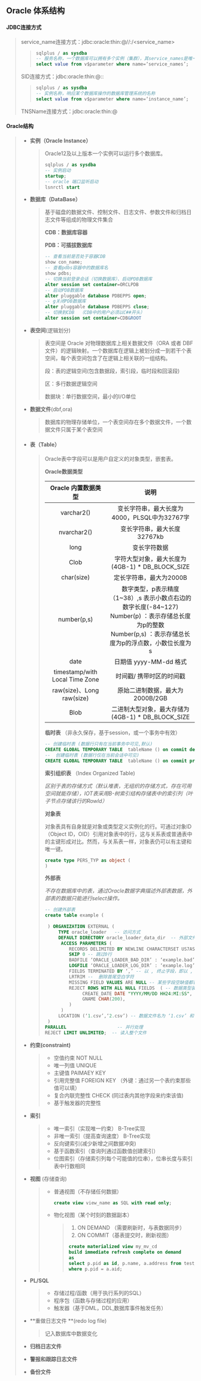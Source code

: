 ## Oracle 体系结构

#### **JDBC连接方式**

> service_name连接方式：jdbc:oracle:thin:@//<host>:<port>/<service_name>
>
> > ~~~sql
> > sqlplus / as sysdba
> > -- 服务名称，一个数据库可以拥有多个实例（集群），其service_names是唯一的
> > select value from v$parameter where name=‘service_names’;
> > ~~~
>
> SID连接方式：jdbc:oracle:thin:@<host>:<port>:<SID>
>
> > ~~~sql
> > sqlplus / as sysdba
> > -- 实例名称，响应某个数据库操作的数据库管理系统的名称 
> > select value from v$parameter where name=‘instance_name’;
> > ~~~
>
> TNSName连接方式：jdbc:oracle:thin:@<TNSName>

#### **Oracle结构**

> - **实例（Oracle Instance）**
>
>   > Oracle12及以上版本一个实例可以运行多个数据库。
>   >
>   > ~~~sql
>   > sqlplus / as sysdba
>   > -- 实例启动
>   > startup;
>   > -- oracle 端口监听启动
>   > lsnrctl start
>   > ~~~
>
> - **数据库（DataBase）**
>
>   > 基于磁盘的数据文件、控制文件、日志文件、参数文件和归档日志文件等组成的物理文件集合
>   >
>   > **CDB：数据库容器**
>   >
>   > **PDB：可插拔数据库**
>   >
>   > ~~~sql
>   > -- 查看当前是否处于容器CDB
>   > show con_name;
>   > -- 查看pdbs容器中的数据库名
>   > show pdbs;
>   > -- 切换当前登录会话（切换数据库）、启动PDB数据库
>   > alter session set container=ORCLPDB
>   > -- 启动PDB数据库
>   > alter pluggable database PDBEPPS open;
>   > -- g关闭PDB数据库
>   > alter pluggable database PDBEPPS close;
>   > -- 切换到CDB  （CDB中的用户必须以C##开头）
>   > alter session set container=CDB&ROOT
>   > ~~~
>
> - **表空间**(逻辑划分)
>
>   > 表空间是 Oracle 对物理数据库上相关数据文件（ORA 或者 DBF 文件）的逻辑映射。一个数据库在逻辑上被划分成一到若干个表空间，每个表空间包含了在逻辑上相关联的一组结构。
>   >
>   > 段：表的逻辑空间(包含数据段，索引段，临时段和回滚段)
>   >
>   > 区：多行数据逻辑空间
>   >
>   > 数据块：单行数据空间，最小的I/O单位
>
> - **数据文件**(dbf,ora)
>
>   > 数据库的物理存储单位，一个表空间存在多个数据文件，一个数据文件只属于某个表空间
>
> - #### **表（Table）**
>
>   > Oracle表中字段可以是用户自定义的对象类型，嵌套表。
>   >
>   > 
>   >
>   > **Oracle数据类型**
>   >
>   > |      Oracle 内置数据类型       |                             说明                             |
>   > | :----------------------------: | :----------------------------------------------------------: |
>   > |           varchar2()           |         变长字符串，最大长度为4000，PLSQL中为32767字         |
>   > |          nvarchar2()           |                 变长字符串，最大长度32767kb                  |
>   > |              long              |                         变长字符数据                         |
>   > |              Clob              |       字符大型对象，最大长度为(4GB-1) * DB_BLOCK_SIZE        |
>   > |           char(size)           |                   定长字符串，最大为2000B                    |
>   > |          number(p,s)           | 数字类型，p表示精度（1~38）,s 表示小数点右边的数字长度(-84~127)<br />Number(p) ：表示存储总长度为p的整数 <br />Number(p,s) ：表示存储总长度为p的浮点数，小数位长度为s <br /> |
>   > |              date              |                    日期值 yyyy-MM-dd 格式                    |
>   > | timestamp/with Local Time Zone |                   时间戳/ 携带时区的时间戳                   |
>   > |   raw(size)、Long raw(size)    |               原始二进制数据，最大为2000B/2GB                |
>   > |              Blob              |      二进制大型对象，最大存储为(4GB-1) * DB_BLOCK_SIZE       |
>   >
>   >  
>   >
>   > **临时表** （非永久保存，基于session，或一个事务中有效）
>   >
>   > ~~~sql
>   > -- 创建临时表 (数据行只有在当前事务中可见,默认)
>   > CREATE GLOBAL TEMPORARY TABLE  tableName () on commit delete rows;
>   > --  创建临时表 (数据行仅在当前会话中可见)
>   > CREATE GLOBAL TEMPORARY TABLE  tableName () on commit preserve rows;
>   > ~~~
>   >
>   >  
>   >
>   > **索引组织表** （Index Organized Table)
>   >
>   >    *区别于表的存储方式（默认堆表，无组织的存储方式，存在可用空间就能存储），IOT表采用B-树索引结构存储表中的索引列（叶子节点存储该行的RowId）*
>   >
>   >  
>   >
>   > **对象表**
>   >
>   >    对象表具有自身就是对象或类型定义实例化的行。可通过对象ID（Object ID，OID）引用对象表中的行，这与关系表或普通表中的主键形成对比。然而，与关系表一样，对象表仍可以有主键和唯一键。
>   >
>   > ~~~sql
>   > create type PERS_TYP as object (
>   > )
>   > ~~~
>   >
>   > **外部表**
>   >
>   >    *不存在数据库中的表，通过Oracle数据字典描述外部表数据，外部表的数据只能进行select操作。*
>   >
>   >  ~~~sql
>   >  -- 创建外部表
>   >  create table example ( 
>   >      
>   >   ) ORGANIZATION EXTERNAL (
>   >       TYPE oracle_loader   -- 访问方式     
>   >       DEFAULT DIRECTORY oracle_loader_data_dir  -- 外部文件实际位置
>   >        ACCESS PARAMETERS (     
>   >           RECORDS DELIMITED BY NEWLINE CHARACTERSET US7ASCII  -- 记录用换行符分隔
>   >           SKIP 0 -- 跳过0行
>   >           BADFILE ‘ORACLE_LOADER_BAD_DIR’ : ‘example.bad’ -- 外表的坏文件
>   >           LOGFILE ‘ORACLE_LOADER_LOG_DIR’ : ‘example.log’ -- 外表的日志文件
>   >           FIELDS TERMINATED BY ‘,’ -- 以 , 终止字段，即以 , 分隔字段
>   >           LRTRIM --  删除首尾空白字符
>   >           MISSING FIELD VALUES ARE NULL -- 某些字段空缺值都设为NULL 
>   >           REJECT ROWS WITH ALL NULL FIELDS  ( -- 数据类型装换，与上面表字段名对应
>   >                CREATE_DATE DATE "YYYY/MM/DD HH24:MI:SS",
>   >                GNAME CHAR(200),
>   >           )
>   >        )
>   >       LOCATION (‘1.csv’,‘2.csv’) -- 数据文件名为 ‘1.csv’ 和 ‘2.csv’
>   >   )
>   >  PARALLEL                   -- 并行处理
>   >  REJECT LIMIT UNLIMITED;  -- 读入整个文件
>   >  ~~~
>
> - **约束(constraint)**
>
>   > - 空值约束  NOT NULL
>   > - 唯一列值  UNIQUE
>   > - 主键值  PAIMAEY KEY 
>   > - 引用完整值  FOREIGN KEY （外键：通过另一个表约束那些值可以填）
>   > - 复合内联完整性  CHECK (同过表内其他字段来约束该值)
>   > - 基于触发器的完整性
>
> - **索引**
>
>   > - 唯一索引（实现唯一约束）  B-Tree实现
>   > - 非唯一索引（提高查询速度） B-Tree实现
>   > - 反向键索引(减少新增之间数据冲突)
>   > - 基于函数索引（查询列通过函数值创建索引）
>   > - 位图索引（存储索引列每个可能值的位串），位串长度与索引表中行数相同
>
> - **视图** (存储查询)
>
>   > - 普通视图（不存储任何数据）
>   >
>   >   ~~~sql
>   >   create view view_name as SQL with read only;
>   >   ~~~
>   >
>   > - 物化视图（某个时刻的数据副本）
>   >
>   >   > 1. ON DEMAND （需要刷新时，与表数据同步）
>   >   > 2. ON COMMIT（基表提交时，刷新视图）
>   >   >
>   >   > ~~~sql
>   >   > create materialized view my_mv_cd
>   >   > build immediate refresh complete on demand
>   >   > as
>   >   > select p.pid as id, p.name, a.address from test_person p,test_address a
>   >   > where p.pid = a.aid;
>   >   > 
>   >   > ~~~
>
> - **PL/SQL**
>
>   > - 存储过程/函数（用于执行系列的SQL）
>   > - 程序包（函数与存储过程的应用）
>   > - 触发器（基于DML，DDL,数据库事件触发任务）
>
> - **重做日志文件 **(redo log file)
>
>   > 记入数据库中数据变化
>
> - **归档日志文件**
>
> - **警报和跟踪日志文件**
>
> - **备份文件**
>
> 

